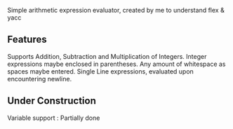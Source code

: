 Simple arithmetic expression evaluator, created by me to understand flex & yacc

Features
--------------------------
Supports Addition, Subtraction and Multiplication of Integers.
Integer expressions maybe enclosed in parentheses.
Any amount of whitespace as spaces maybe entered.
Single Line expressions, evaluated upon encountering newline.

Under Construction
--------------------------
Variable support : Partially done
